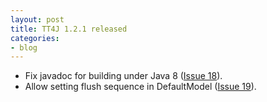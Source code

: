 ```yaml
---
layout: post
title: TT4J 1.2.1 released
categories:
- blog
---
```


   * Fix javadoc for building under Java 8 ([Issue 18](https://github.com/reckart/tt4j/issues/18)).
   * Allow setting flush sequence in DefaultModel ([Issue 19](https://github.com/reckart/tt4j/issues/19)).
